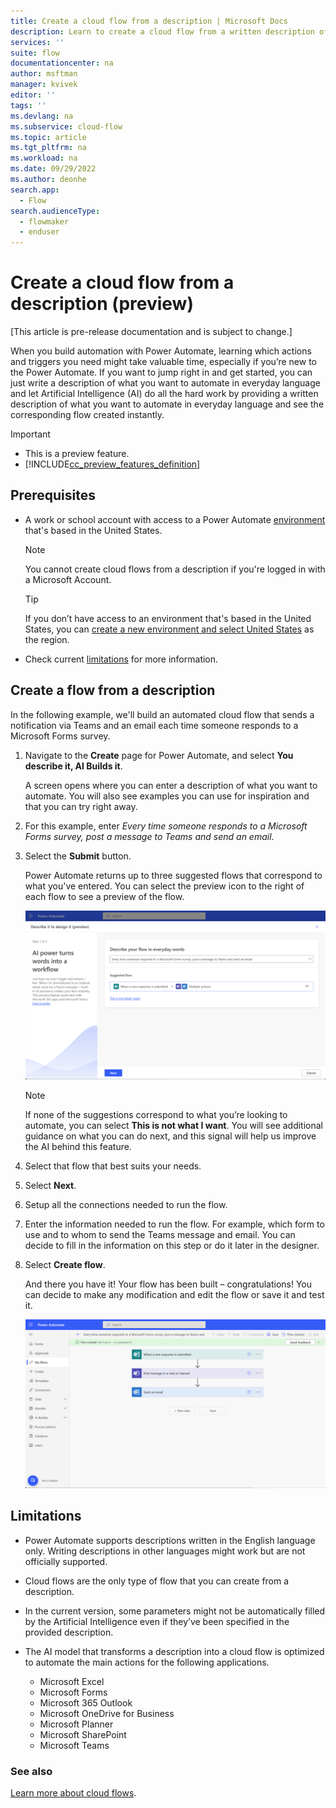 ```yaml
---
title: Create a cloud flow from a description | Microsoft Docs
description: Learn to create a cloud flow from a written description of the scenario.
services: ''
suite: flow
documentationcenter: na
author: msftman
manager: kvivek
editor: ''
tags: ''
ms.devlang: na
ms.subservice: cloud-flow
ms.topic: article
ms.tgt_pltfrm: na
ms.workload: na
ms.date: 09/29/2022
ms.author: deonhe
search.app: 
  - Flow
search.audienceType: 
  - flowmaker
  - enduser
---
```


# Create a cloud flow from a description (preview)

[This article is pre-release documentation and is subject to change.]

When you build automation with Power Automate, learning which actions and triggers you need might take valuable time, especially if you’re new to the Power Automate. If you want to jump right in and get started, you can just write a description of what you want to automate in everyday language and let Artificial Intelligence (AI) do all the hard work by providing a written description of what you want to automate in everyday language and see the corresponding flow created instantly.

> [!IMPORTANT]
>
> - This is a preview feature.
> - [!INCLUDE[cc_preview_features_definition](includes/cc-preview-features-definition.md)]

## Prerequisites

- A work or school account with access to a Power Automate [environment](/power-platform/admin/create-environment#create-an-environment-in-the-power-platform-admin-center) that's based in the United States.
  
  >[!NOTE]
  >You cannot create cloud flows from a description if you're logged in with a Microsoft Account.

  >[!TIP]
  >If you don’t have access to an environment that's based in the United States, you can [create a new environment and select United States](/power-platform/admin/create-environment#create-an-environment-in-the-power-platform-admin-center) as the region.

- Check current [limitations](#limitations) for more information.

## Create a flow from a description

In the following example, we'll build an automated cloud flow that sends a notification via Teams and an email each time someone responds to a Microsoft Forms survey.

1. Navigate to the **Create** page for Power Automate, and select **You describe it, AI Builds it**.

   A screen opens where you can enter a description of what you want to automate. You will also see examples you can use for inspiration and that you can try right away.

1. For this example, enter *Every time someone responds to a Microsoft Forms survey, post a message to Teams and send an email*.
1. Select the **Submit** button.

   Power Automate returns up to three suggested flows that correspond to what you've entered. You can select the preview icon to the right of each flow to see a preview of the flow.  

    ![A screenshot that displays a suggested flow after providing a description of what to automate](media/easy-flow/describe-flow.png)

   >[!NOTE]
   >If none of the suggestions correspond to what you’re looking to automate, you can select **This is not what I want**. You will see additional guidance on what you can do next, and this signal will help us improve the AI behind this feature.

1. Select that flow that best suits your needs.
1. Select **Next**.
1. Setup all the connections needed to run the flow.
1. Enter the information needed to run the flow. For example, which form to use and to whom to send the Teams message and email. You can decide to fill in the information on this step or do it later in the designer.
1. Select **Create flow**.

   And there you have it! Your flow has been built – congratulations! You can decide to make any modification and edit the flow or save it and test it.

   ![Power Automate showing a cloud flow that has been built from a description](media/easy-flow/generated-flow.png)

<!-- Behind the tech
===============

The implementation relies on OpenAI Codex, an AI model descendant of GPT-3 that can translate natural language to code, in this case descriptions to cloud flows. Its training data contains both natural language and a large number of sample cloud flows. -->

## Limitations

- Power Automate supports descriptions written in the English language only. Writing descriptions in other languages might work but are not officially supported.
- Cloud flows are the only type of flow that you can create from a description.
- In the current version, some parameters might not be automatically filled by the Artificial Intelligence even if they’ve been specified in the provided description.
- The AI model that transforms a description into a cloud flow is optimized to automate the main actions for the following applications.

  - Microsoft Excel
  - Microsoft Forms
  - Microsoft 365 Outlook
  - Microsoft OneDrive for Business
  - Microsoft Planner
  - Microsoft SharePoint
  - Microsoft Teams

### See also

[Learn more about cloud flows](./overview-cloud.md).  

<!-- Giving us feedback
==================

Microsoft is committed to developing and deploying AI technologies in a responsible manner. If you find any inappropriate results generated by Power Automate, please [report it now](https://msrc.microsoft.com/report/abuse?ThreatType=URL&IncidentType=Responsible%20AI&SourceUrl=https://make.powerautomate.com) to help us keep our AI model behaving in a responsible manner. Thank you for taking the time to provide your comments, they help us greatly build better products. -->
